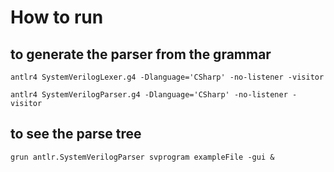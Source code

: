 # How to run

## to generate the parser from the grammar

```commandline
antlr4 SystemVerilogLexer.g4 -Dlanguage='CSharp' -no-listener -visitor

antlr4 SystemVerilogParser.g4 -Dlanguage='CSharp' -no-listener -visitor
```

## to see the parse tree

```commandline
grun antlr.SystemVerilogParser svprogram exampleFile -gui &
```
